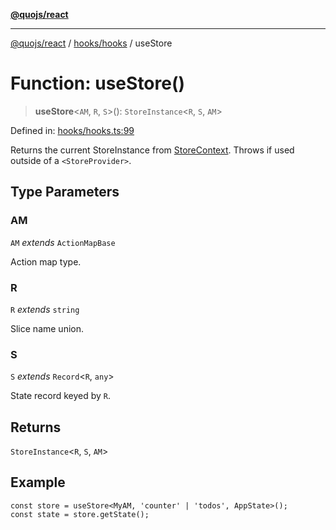 [**@quojs/react**](../../../README.md)

***

[@quojs/react](../../../README.md) / [hooks/hooks](../README.md) / useStore

# Function: useStore()

> **useStore**\<`AM`, `R`, `S`\>(): `StoreInstance`\<`R`, `S`, `AM`\>

Defined in: [hooks/hooks.ts:99](https://github.com/quojs/quojs/blob/bb0aab212261db76d8cdd24be568e1eb39570c11/packages/react/src/hooks/hooks.ts#L99)

Returns the current StoreInstance from [StoreContext](../../../context/StoreContext/variables/StoreContext.md).
Throws if used outside of a `<StoreProvider>`.

## Type Parameters

### AM

`AM` *extends* `ActionMapBase`

Action map type.

### R

`R` *extends* `string`

Slice name union.

### S

`S` *extends* `Record`\<`R`, `any`\>

State record keyed by `R`.

## Returns

`StoreInstance`\<`R`, `S`, `AM`\>

## Example

```tsx
const store = useStore<MyAM, 'counter' | 'todos', AppState>();
const state = store.getState();
```
